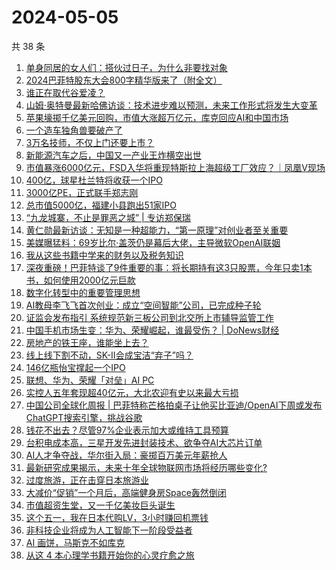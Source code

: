 # 2024-05-05

共 38 条

<!-- BEGIN 36KR -->
<!-- 最后更新时间 2024-05-05 13:00:56 +0800 -->
1. [单身同居的女人们：搭伙过日子，为什么非要找对象](https://36kr.com/p/2759500642220808)
1. [2024巴菲特股东大会800字精华版来了（附全文）](https://36kr.com/p/2762298191510528)
1. [谁正在取代谷爱凌？](https://36kr.com/p/2759863641668615)
1. [山姆·奥特曼最新哈佛访谈：技术进步难以预测，未来工作形式将发生大变革](https://36kr.com/p/2761487863069698)
1. [苹果壕掷千亿美元回购，市值大涨超万亿元，库克回应AI和中国市场](https://36kr.com/p/2759767059692545)
1. [一个造车独角兽要破产了](https://36kr.com/p/2761319179648002)
1. [3万名技师，不仅上门还要上市？](https://36kr.com/p/2760822412933891)
1. [新能源汽车之后，中国又一产业王炸横空出世](https://36kr.com/p/2761624732662790)
1. [市值暴涨6000亿元，FSD入华将重现特斯拉上海超级工厂效应？｜凤凰V现场](https://36kr.com/p/2759886346651398)
1. [400亿，球星杜兰特将收获一个IPO](https://36kr.com/p/2759591128546313)
1. [3000亿PE，正式联手郑志刚](https://36kr.com/p/2759932177579017)
1. [总市值5000亿，福建小县跑出51家IPO](https://36kr.com/p/2759587330079751)
1. [“九龙城寨，不止是罪恶之城” | 专访郑保瑞](https://36kr.com/p/2760122641087497)
1. [黄仁勋最新访谈：无知是一种超能力，“第一原理”对创业者至关重要](https://36kr.com/p/2762317831601156)
1. [美媒曝猛料：69岁比尔·盖茨仍是幕后大佬，主导微软OpenAI联姻](https://36kr.com/p/2761243520039685)
1. [我从这些书籍中学来的财务以及税务知识](https://36kr.com/p/2431373851382150)
1. [深夜重磅！巴菲特谈了9件重要的事：将长期持有这3只股票，今年只卖1本书，如何使用2000亿元巨款](https://36kr.com/p/2762308934138627)
1. [数字化转型中的重要管理思想](https://36kr.com/p/2761163163335431)
1. [AI教母李飞飞首次创业：成立“空间智能”公司，已完成种子轮](https://36kr.com/p/2761218626992903)
1. [证监会发布指引 系统规范新三板公司到北交所上市辅导监管工作](https://36kr.com/p/2761260330334983)
1. [中国手机市场生变：华为、荣耀崛起，谁最受伤？ | DoNews财经](https://36kr.com/p/2761226764139521)
1. [房地产的铁王座，谁能坐上去？](https://36kr.com/p/2761423976823812)
1. [线上线下割不动，SK-II会成宝洁“弃子”吗？](https://36kr.com/p/2761535213468416)
1. [146亿瓶怡宝撑起一个IPO](https://36kr.com/p/2761176219564808)
1. [联想、华为、荣耀「对垒」AI PC](https://36kr.com/p/2761638328941571)
1. [实控人五年套现超40亿元，大北农迎有史以来最大亏损](https://36kr.com/p/2761124248910848)
1. [中国公司全球化周报 | 巴菲特称芒格拍桌子让他买比亚迪/ ​OpenAI下周或发布ChatGPT搜索引擎，挑战谷歌](https://36kr.com/p/2761554483936009)
1. [钱花不出去？尽管97%企业表示加大或维持工具预算](https://36kr.com/p/2761129419012869)
1. [台积电成本高，三星开发先进封装技术、欲争夺AI大芯片订单](https://36kr.com/p/2761152261421830)
1. [AI人才争夺战，华尔街入局：豪掷百万美元年薪抢人](https://36kr.com/p/2762513569135618)
1. [最新研究成果揭示，未来十年全球物联网市场将经历哪些变化?](https://36kr.com/p/2761407648807686)
1. [过度旅游，正在击穿日本旅游业](https://36kr.com/p/2759538032196616)
1. [大减价“促销”一个月后，高端健身房Space轰然倒闭](https://36kr.com/p/2760146511903753)
1. [市值超资生堂，又一千亿美妆巨头诞生](https://36kr.com/p/2760235200723972)
1. [这个五一，我在日本代购LV，3小时赚回机票钱](https://36kr.com/p/2760046011268097)
1. [非科技企业将成为人工智能下一阶段受益者](https://36kr.com/p/2759711505857536)
1. [AI 画饼，马斯克不如库克](https://36kr.com/p/2759809443658500)
1. [从这 4 本心理学书籍开始你的心灵疗愈之旅](https://36kr.com/p/2431179845882245)
<!-- END 36KR -->